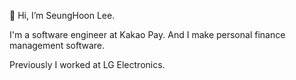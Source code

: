 👋 Hi, I’m SeungHoon Lee.


I'm a software engineer at Kakao Pay. And I make personal finance management software.

Previously I worked at LG Electronics.

<!---
glshlee/glshlee is a ✨ special ✨ repository because its `README.md` (this file) appears on your GitHub profile.
You can click the Preview link to take a look at your changes.
--->

